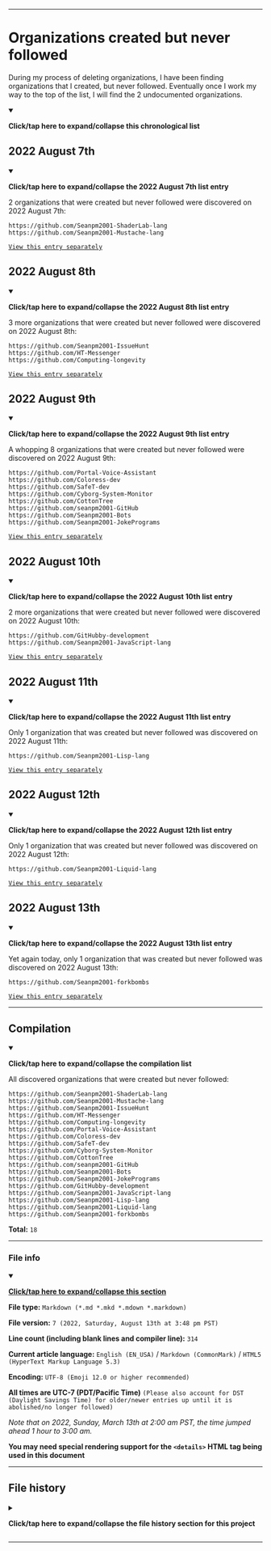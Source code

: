 
***

# Organizations created but never followed

During my process of deleting organizations, I have been finding organizations that I created, but never followed. Eventually once I work my way to the top of the list, I will find the 2 undocumented organizations.

<details open><summary><p lang="en"><b>Click/tap here to expand/collapse this chronological list</b></p></summary>

## 2022 August 7th

<details open><summary><p lang="en"><b>Click/tap here to expand/collapse the 2022 August 7th list entry</b></p></summary>

2 organizations that were created but never followed were discovered on 2022 August 7th:

```urll
https://github.com/Seanpm2001-ShaderLab-lang
https://github.com/Seanpm2001-Mustache-lang
```

</details> <!-- 2022 August 7th !-->

[`View this entry separately`](/Follows/NeverFollowed/Discoveries/2022/08_August/07/README.urll)

## 2022 August 8th

<details open><summary><p lang="en"><b>Click/tap here to expand/collapse the 2022 August 8th list entry</b></p></summary>

3 more organizations that were created but never followed were discovered on 2022 August 8th:

```urll
https://github.com/Seanpm2001-IssueHunt
https://github.com/HT-Messenger
https://github.com/Computing-longevity
```

</details> <!-- 2022 August 8th !-->

[`View this entry separately`](/Follows/NeverFollowed/Discoveries/2022/08_August/08/README.urll)

## 2022 August 9th

<details open><summary><p lang="en"><b>Click/tap here to expand/collapse the 2022 August 9th list entry</b></p></summary>

A whopping 8 organizations that were created but never followed were discovered on 2022 August 9th:

```urll
https://github.com/Portal-Voice-Assistant
https://github.com/Coloress-dev
https://github.com/SafeT-dev
https://github.com/Cyborg-System-Monitor
https://github.com/CottonTree
https://github.com/seanpm2001-GitHub
https://github.com/Seanpm2001-Bots
https://github.com/Seanpm2001-JokePrograms
```

</details> <!-- 2022 August 9th !-->

[`View this entry separately`](/Follows/NeverFollowed/Discoveries/2022/08_August/09/README.urll)

## 2022 August 10th

<details open><summary><p lang="en"><b>Click/tap here to expand/collapse the 2022 August 10th list entry</b></p></summary>

2 more organizations that were created but never followed were discovered on 2022 August 10th:

```urll
https://github.com/GitHubby-development
https://github.com/Seanpm2001-JavaScript-lang
```

</details> <!-- 2022 August 10th !-->

[`View this entry separately`](/Follows/NeverFollowed/Discoveries/2022/08_August/10/README.urll)

## 2022 August 11th

<details open><summary><p lang="en"><b>Click/tap here to expand/collapse the 2022 August 11th list entry</b></p></summary>

Only 1 organization that was created but never followed was discovered on 2022 August 11th:

```urll
https://github.com/Seanpm2001-Lisp-lang
```

</details> <!-- 2022 August 11th !-->

[`View this entry separately`](/Follows/NeverFollowed/Discoveries/2022/08_August/11/README.urll)

</details>

## 2022 August 12th

<details open><summary><p lang="en"><b>Click/tap here to expand/collapse the 2022 August 12th list entry</b></p></summary>

Only 1 organization that was created but never followed was discovered on 2022 August 12th:

```urll
https://github.com/Seanpm2001-Liquid-lang
```

</details> <!-- 2022 August 12th !-->

[`View this entry separately`](/Follows/NeverFollowed/Discoveries/2022/08_August/12/README.urll)

</details>

## 2022 August 13th

<details open><summary><p lang="en"><b>Click/tap here to expand/collapse the 2022 August 13th list entry</b></p></summary>

Yet again today, only 1 organization that was created but never followed was discovered on 2022 August 13th:

```urll
https://github.com/Seanpm2001-forkbombs
```

</details> <!-- 2022 August 13th !-->

[`View this entry separately`](/Follows/NeverFollowed/Discoveries/2022/08_August/13/README.urll)

</details>

***

## Compilation

<details open><summary><p lang="en"><b>Click/tap here to expand/collapse the compilation list</b></p></summary>

All discovered organizations that were created but never followed:

```urll
https://github.com/Seanpm2001-ShaderLab-lang
https://github.com/Seanpm2001-Mustache-lang
https://github.com/Seanpm2001-IssueHunt
https://github.com/HT-Messenger
https://github.com/Computing-longevity
https://github.com/Portal-Voice-Assistant
https://github.com/Coloress-dev
https://github.com/SafeT-dev
https://github.com/Cyborg-System-Monitor
https://github.com/CottonTree
https://github.com/seanpm2001-GitHub
https://github.com/Seanpm2001-Bots
https://github.com/Seanpm2001-JokePrograms
https://github.com/GitHubby-development
https://github.com/Seanpm2001-JavaScript-lang
https://github.com/Seanpm2001-Lisp-lang
https://github.com/Seanpm2001-Liquid-lang
https://github.com/Seanpm2001-forkbombs
```

**Total:** `18`

</details>

***

### File info

<details open><summary><p lang="en"><b><u>Click/tap here to expand/collapse this section</u></b></p></summary>

**File type:** `Markdown (*.md *.mkd *.mdown *.markdown)`

**File version:** `7 (2022, Saturday, August 13th at 3:48 pm PST)`

**Line count (including blank lines and compiler line):** `314`

**Current article language:** `English (EN_USA)` / `Markdown (CommonMark)` / `HTML5 (HyperText Markup Language 5.3)`

**Encoding:** `UTF-8 (Emoji 12.0 or higher recommended)`

**All times are UTC-7 (PDT/Pacific Time)** `(Please also account for DST (Daylight Savings Time) for older/newer entries up until it is abolished/no longer followed)`

_Note that on 2022, Sunday, March 13th at 2:00 am PST, the time jumped ahead 1 hour to 3:00 am._

**You may need special rendering support for the `<details>` HTML tag being used in this document**

</details>

***

## File history

<details><summary><p lang="en"><b>Click/tap here to expand/collapse the file history section for this project</b></p></summary>

<details><summary><p lang="en"><b>Version 1 (2022, Sunday, August 7th at 4:19 pm PST)</b></p></summary>

**This version was made by:** [`@seanpm2001`](https://github.com/seanpm2001/)

**View this release separately:** [`Click/tap here`](/Follows/NeverFollowed/!OldVersions/README/English/USA/README_V1.md)

> Changes:

- [x] Started the file
- [x] Added the title section
- [x] Added the `2022 August 7th` section
- [x] Added the `file info` section
- [x] Added the `file history` section
- [ ] No other changes in version 1

</details>

<details><summary><p lang="en"><b>Version 2 (2022, Monday, August 8th at 5:24 pm PST)</b></p></summary>

**This version was made by:** [`@seanpm2001`](https://github.com/seanpm2001/)

**View this release separately:** [`Click/tap here`](/Follows/NeverFollowed/!OldVersions/README/English/USA/README_V2.md)

> Changes:

- [x] Added the `2022 August 8th` section
- [x] Updated the `file info` section
- [x] Updated the `file history` section
- [ ] No other changes in version 2

</details>

<details><summary><p lang="en"><b>Version 3 (2022, Tuesday, August 9th at 5:11 pm PST)</b></p></summary>

**This version was made by:** [`@seanpm2001`](https://github.com/seanpm2001/)

**View this release separately:** [`Click/tap here`](/Follows/NeverFollowed/!OldVersions/README/English/USA/README_V3.md)

> Changes:

- [x] Added the `2022 August 9th` section
- [x] Added the `Compilation` section
- [x] Updated the `file info` section
- [x] Updated the `file history` section
- [ ] No other changes in version 3

</details>

<details><summary><p lang="en"><b>Version 4 (2022, Wednesday, August 10th at 5:14 pm PST)</b></p></summary>

**This version was made by:** [`@seanpm2001`](https://github.com/seanpm2001/)

**View this release separately:** [`Click/tap here`](/Follows/NeverFollowed/!OldVersions/README/English/USA/README_V4.md)

> Changes:

- [x] Updated the `2022 August 7th` section to add a link to the local file
- [x] Updated the `2022 August 8th` section to add a link to the local file
- [x] Updated the `2022 August 9th` section to add a link to the local file
- [x] Added the `2022 August 10th` section
- [x] Updated the `Compilation` section
- [x] Updated the `file info` section
- [x] Updated the `file history` section
- [ ] No other changes in version 4

</details>

<details><summary><p lang="en"><b>Version 5 (2022, Thursday, August 11th at 6:30 pm PST)</b></p></summary>

**This version was made by:** [`@seanpm2001`](https://github.com/seanpm2001/)

**View this release separately:** [`Click/tap here`](/Follows/NeverFollowed/!OldVersions/README/English/USA/README_V5.md)

> Changes:

- [x] Utilized dropdowns for every section
- [x] Updated the `2022 August 7th` section to add dropdown support
- [x] Updated the `2022 August 8th` section to add dropdown support
- [x] Updated the `2022 August 9th` section to add dropdown support
- [x] Updated the `2022 August 10th` section to add dropdown support
- [x] Added the `2022 August 11th` section
- [x] Updated the `Compilation` section
- [x] Updated the `file info` section
- [x] Updated the `file history` section
- [ ] No other changes in version 5

</details>

<details><summary><p lang="en"><b>Version 6 (2022, Friday, August 12th at 4:31 pm PST)</b></p></summary>

**This version was made by:** [`@seanpm2001`](https://github.com/seanpm2001/)

**View this release separately:** [`Click/tap here`](/Follows/NeverFollowed/!OldVersions/README/English/USA/README_V6.md)

> Changes:

- [x] Utilized dropdowns for every section
- [x] Added the `2022 August 12th` section
- [x] Updated the `Compilation` section
- [x] Updated the `file info` section
- [x] Updated the `file history` section
- [ ] No other changes in version 6

</details>

<details><summary><p lang="en"><b>Version 7 (2022, Saturday, August 13th at 3:48 pm PST)</b></p></summary>

**This version was made by:** [`@seanpm2001`](https://github.com/seanpm2001/)

**View this release separately:** [`Click/tap here`](/Follows/NeverFollowed/!OldVersions/README/English/USA/README_V7.md)

> Changes:

- [x] Added the `2022 August 13th` section
- [x] Updated the `Compilation` section
- - [x] Added 1 new entry
- - [x] Added a counter
- [x] Updated the `file info` section
- [x] Updated the `file history` section
- [ ] No other changes in version 7

</details>

</details>

***
